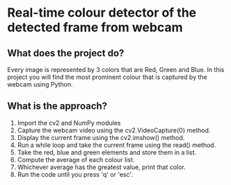 # Real-time colour detector of the detected frame from webcam 
## What does the project do?
Every image is represented by 3 colors that are Red, Green and Blue. In this project you will find the most prominent colour that is captured by the webcam using Python.

## What is the approach? 

1. Import the cv2 and NumPy modules
2. Capture the webcam video using the cv2.VideoCapture(0) method.
3. Display the current frame using the cv2.imshow() method.
4. Run a while loop and take the current frame using the read() method.
5. Take the red, blue and green elements and store them in a list.
6. Compute the average of each colour list.
7. Whichever average has the greatest value, print that color.
8. Run the code until you press 'q' or 'esc'. 
